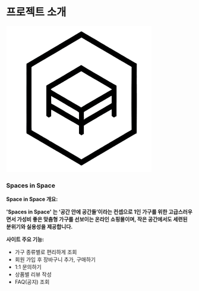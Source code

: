 # 프로젝트 소개

![logo.png](assets/logo.png)

### Spaces in Space

**Space in Space 개요:**

**'Spaces in Space' 는 ‘공간 안에 공간들’이라는 컨셉으로 1인 가구를 위한 고급스러우면서 가성비 좋은 맞춤형 가구를 선보이는 온라인 쇼핑몰이며, 작은 공간에서도 세련된 분위기와 실용성을 제공합니다.**

**사이트 주요 기능:**

- 가구 종류별로 편리하게 조회
- 회원 가입 후 장바구니 추가, 구매하기
- 1:1 문의하기
- 상품별 리뷰 작성
- FAQ(공지) 조회
